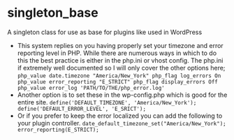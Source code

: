 # singleton_base
A singleton class for use as base for plugins like used in WordPress

- This system replies on you having properly set your timezone and error reporting level in PHP. While there are numerous 
ways in which to do this the best practice is either in the php.ini or vhost config. The php.ini if extremely well 
documented so I will only cover the other options here;
    `
    php_value date.timezone "America/New_York"
    php_flag log_errors On
    php_value error_reporting "E_STRICT"
    php_flag display_errors Off
    php_value error_log 'PATH/TO/THE/php_error.log'
    `
- Another option is to set these in the wp-config.php which is good for the entire site.
    `
    define('DEFAULT_TIMEZONE', 'America/New_York');
    define('DEFAULT_ERROR_LEVEL', 'E_SRICT');
    `
- Or if you prefer to keep the error localized you can add the following to your plugin controller.
    `
    date_default_timezone_set("America/New_York");
    error_reporting(E_STRICT);
    `
    